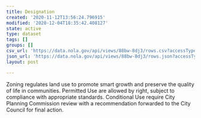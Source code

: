 ```yaml
---
title: Designation
created: '2020-11-12T13:56:24.796915'
modified: '2020-12-04T18:35:42.408127'
state: active
type: dataset
tags: []
groups: []
csv_url: 'https://data.nola.gov/api/views/88bw-8dj3/rows.csv?accessType=DOWNLOAD'
json_url: 'https://data.nola.gov/api/views/88bw-8dj3/rows.json?accessType=DOWNLOAD'
layout: post

---
```

Zoning regulates land use to promote smart growth and preserve the quality of life in communities. Permitted Use are allowed by right, subject to compliance with appropriate standards. Conditional Use require City Planning Commission review with a recommendation forwarded to the City Council for final action.
